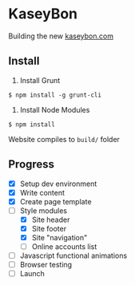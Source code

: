 KaseyBon
========

Building the new [kaseybon.com](http://kaseybon.com)

Install
-------

1. Install Grunt

  ```$ npm install -g grunt-cli```
1. Install Node Modules

  ```$ npm install```

Website compiles to ```build/``` folder

Progress
--------

- [x] Setup dev environment
- [x] Write content
- [x] Create page template
- [ ] Style modules
  -  [x] Site header
  -  [x] Site footer
  -  [x] Site "navigation"
  -  [ ] Online accounts list
-  [ ] Javascript functional animations
-  [ ] Browser testing
-  [ ] Launch
